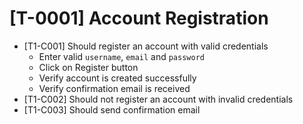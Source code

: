 # [T-0001] Account Registration

- [T1-C001] Should register an account with valid credentials
  - Enter valid `username`, `email` and `password`
  - Click on Register button
  - Verify account is created successfully
  - Verify confirmation email is received
- [T1-C002] Should not register an account with invalid credentials
- [T1-C003] Should send confirmation email